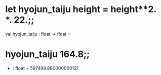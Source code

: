 # let hyojun_taiju height = height**2. *. 22.;;
val hyojun_taiju : float -> float = <fun>
# hyojun_taiju 164.8;;
- : float = 597498.880000000121